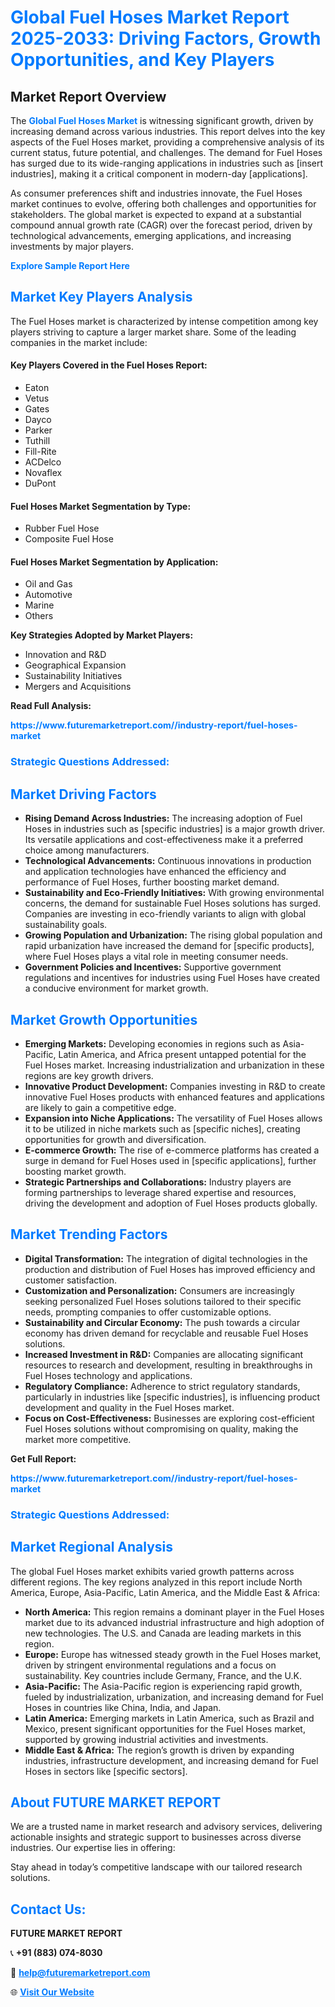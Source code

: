 <h1 style="color: #007BFF;">Global Fuel Hoses Market Report 2025-2033: Driving Factors, Growth Opportunities, and Key Players</h1>

<section id="overview">
<h2>Market Report Overview</h2>
<p>The <a href="https://www.futuremarketreport.com//industry-report/fuel-hoses-market" style="color: #007BFF; text-decoration: none;"><strong>Global Fuel Hoses Market</strong></a> is witnessing significant growth, driven by increasing demand across various industries. This report delves into the key aspects of the Fuel Hoses market, providing a comprehensive analysis of its current status, future potential, and challenges. The demand for Fuel Hoses has surged due to its wide-ranging applications in industries such as [insert industries], making it a critical component in modern-day [applications].</p>
<p>As consumer preferences shift and industries innovate, the Fuel Hoses market continues to evolve, offering both challenges and opportunities for stakeholders. The global market is expected to expand at a substantial compound annual growth rate (CAGR) over the forecast period, driven by technological advancements, emerging applications, and increasing investments by major players.</p>
</section>

<section id="overview">
<p><a href="https://www.futuremarketreport.com//request-sample/reportId=91836" style="color: #007BFF; text-decoration: none;"><strong>Explore Sample Report Here</strong></a></p>
</section>

<section id="key-players">
<h2 style="color: #007BFF;">Market Key Players Analysis</h2>
<p>The Fuel Hoses market is characterized by intense competition among key players striving to capture a larger market share. Some of the leading companies in the market include:</p>
<h4>Key Players Covered in the Fuel Hoses Report:</h4>
<ul><li>Eaton</li><li>Vetus</li><li>Gates</li><li>Dayco</li><li>Parker</li><li>Tuthill</li><li>Fill-Rite</li><li>ACDelco</li><li>Novaflex</li><li>DuPont</li></ul>
<h4>Fuel Hoses Market Segmentation by Type:</h4>
<ul><li>Rubber Fuel Hose</li><li>Composite Fuel Hose</li></ul>

<h4>Fuel Hoses Market Segmentation by Application:</h4>
<ul><li>Oil and Gas</li><li>Automotive</li><li>Marine</li><li>Others</li></ul>
<p><strong>Key Strategies Adopted by Market Players:</strong></p>
<ul>
<li>Innovation and R&D</li>
<li>Geographical Expansion</li>
<li>Sustainability Initiatives</li>
<li>Mergers and Acquisitions</li>
</ul>
</section>

<section>
<p><strong>Read Full Analysis: </strong></p><a href="https://www.futuremarketreport.com//industry-report/fuel-hoses-market" style="color: #007BFF; text-decoration: none;"><strong>https://www.futuremarketreport.com//industry-report/fuel-hoses-market</strong></a>
<h3 style="color: #007BFF;">Strategic Questions Addressed:</h3>
</section>

<section id="driving-factors">
<h2 style="color: #007BFF;">Market Driving Factors</h2>
<ul>
<li><strong>Rising Demand Across Industries:</strong> The increasing adoption of Fuel Hoses in industries such as [specific industries] is a major growth driver. Its versatile applications and cost-effectiveness make it a preferred choice among manufacturers.</li>
<li><strong>Technological Advancements:</strong> Continuous innovations in production and application technologies have enhanced the efficiency and performance of Fuel Hoses, further boosting market demand.</li>
<li><strong>Sustainability and Eco-Friendly Initiatives:</strong> With growing environmental concerns, the demand for sustainable Fuel Hoses solutions has surged. Companies are investing in eco-friendly variants to align with global sustainability goals.</li>
<li><strong>Growing Population and Urbanization:</strong> The rising global population and rapid urbanization have increased the demand for [specific products], where Fuel Hoses plays a vital role in meeting consumer needs.</li>
<li><strong>Government Policies and Incentives:</strong> Supportive government regulations and incentives for industries using Fuel Hoses have created a conducive environment for market growth.</li>
</ul>
</section>

<section id="growth-opportunities">
<h2 style="color: #007BFF;">Market Growth Opportunities</h2>
<ul>
<li><strong>Emerging Markets:</strong> Developing economies in regions such as Asia-Pacific, Latin America, and Africa present untapped potential for the Fuel Hoses market. Increasing industrialization and urbanization in these regions are key growth drivers.</li>
<li><strong>Innovative Product Development:</strong> Companies investing in R&D to create innovative Fuel Hoses products with enhanced features and applications are likely to gain a competitive edge.</li>
<li><strong>Expansion into Niche Applications:</strong> The versatility of Fuel Hoses allows it to be utilized in niche markets such as [specific niches], creating opportunities for growth and diversification.</li>
<li><strong>E-commerce Growth:</strong> The rise of e-commerce platforms has created a surge in demand for Fuel Hoses used in [specific applications], further boosting market growth.</li>
<li><strong>Strategic Partnerships and Collaborations:</strong> Industry players are forming partnerships to leverage shared expertise and resources, driving the development and adoption of Fuel Hoses products globally.</li>
</ul>
</section>

<section id="trending-factors">
<h2 style="color: #007BFF;">Market Trending Factors</h2>
<ul>
<li><strong>Digital Transformation:</strong> The integration of digital technologies in the production and distribution of Fuel Hoses has improved efficiency and customer satisfaction.</li>
<li><strong>Customization and Personalization:</strong> Consumers are increasingly seeking personalized Fuel Hoses solutions tailored to their specific needs, prompting companies to offer customizable options.</li>
<li><strong>Sustainability and Circular Economy:</strong> The push towards a circular economy has driven demand for recyclable and reusable Fuel Hoses solutions.</li>
<li><strong>Increased Investment in R&D:</strong> Companies are allocating significant resources to research and development, resulting in breakthroughs in Fuel Hoses technology and applications.</li>
<li><strong>Regulatory Compliance:</strong> Adherence to strict regulatory standards, particularly in industries like [specific industries], is influencing product development and quality in the Fuel Hoses market.</li>
<li><strong>Focus on Cost-Effectiveness:</strong> Businesses are exploring cost-efficient Fuel Hoses solutions without compromising on quality, making the market more competitive.</li>
</ul>
</section>

<section>
<p><strong>Get Full Report: </strong></p><a href="https://www.futuremarketreport.com//industry-report/fuel-hoses-market" style="color: #007BFF; text-decoration: none;"><strong>https://www.futuremarketreport.com//industry-report/fuel-hoses-market</strong></a>
<h3 style="color: #007BFF;">Strategic Questions Addressed:</h3>
</section>


<section id="regional-analysis">
<h2 style="color: #007BFF;">Market Regional Analysis</h2>
<p>The global Fuel Hoses market exhibits varied growth patterns across different regions. The key regions analyzed in this report include North America, Europe, Asia-Pacific, Latin America, and the Middle East & Africa:</p>
<ul>
<li><strong>North America:</strong> This region remains a dominant player in the Fuel Hoses market due to its advanced industrial infrastructure and high adoption of new technologies. The U.S. and Canada are leading markets in this region.</li>
<li><strong>Europe:</strong> Europe has witnessed steady growth in the Fuel Hoses market, driven by stringent environmental regulations and a focus on sustainability. Key countries include Germany, France, and the U.K.</li>
<li><strong>Asia-Pacific:</strong> The Asia-Pacific region is experiencing rapid growth, fueled by industrialization, urbanization, and increasing demand for Fuel Hoses in countries like China, India, and Japan.</li>
<li><strong>Latin America:</strong> Emerging markets in Latin America, such as Brazil and Mexico, present significant opportunities for the Fuel Hoses market, supported by growing industrial activities and investments.</li>
<li><strong>Middle East & Africa:</strong> The region’s growth is driven by expanding industries, infrastructure development, and increasing demand for Fuel Hoses in sectors like [specific sectors].</li>
</ul>
</section>

<footer>
<h2 style="color: #007BFF;">About FUTURE MARKET REPORT</h2>
<p>We are a trusted name in market research and advisory services, delivering actionable insights and strategic support to businesses across diverse industries. Our expertise lies in offering:</p>

<p>Stay ahead in today’s competitive landscape with our tailored research solutions.</p>

<h2 style="color: #007BFF;">Contact Us:</h2>
<p><strong>FUTURE MARKET REPORT</strong></p>
<p>📞 <strong>+91 (883) 074-8030</strong></p>
<p>📧 <strong><a href="mailto:help@futuremarketreport.com" style="color: #007BFF;">help@futuremarketreport.com</a></strong></p>
<p>🌐 <strong><a href="https://www.futuremarketreport.com/" style="color: #007BFF;">Visit Our Website</a></strong></p>
</footer>